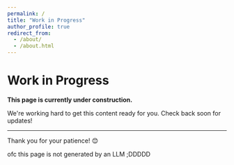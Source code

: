 ```yaml
---
permalink: /
title: "Work in Progress"
author_profile: true
redirect_from: 
  - /about/
  - /about.html
---
```


# Work in Progress

**This page is currently under construction.** 

We're working hard to get this content ready for you. Check back soon for updates!

---

Thank you for your patience! 😊

ofc this page is not generated by an LLM ;DDDDD